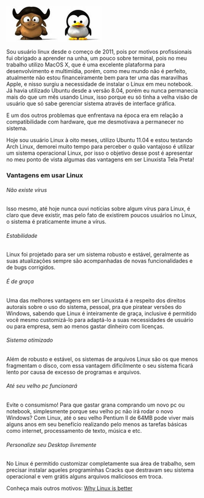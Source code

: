 ![Seja livre use Linux!](../images/gnu-linux.jpg)

Sou usuário linux desde o começo de 2011, pois por motivos profissionais fui obrigado a aprender na unha, um pouco sobre terminal, pois no meu trabalho utilizo MacOS X, que é uma excelente plataforma para desenvolvimento e multimídia, porém, como meu mundo não é perfeito, atualmente não estou financeiramente bem para ter uma das maravilhas Apple, e nisso surgiu a necessidade de instalar o Linux em meu notebook. Já havia utilizado Ubuntu desde a versão 8.04, porém eu nunca permanecia mais do que um mês usando Linux, isso porque eu só tinha a velha visão de usuário que só sabe gerenciar sistema através de interface gráfica.

E um dos outros problemas que enfrentava na época era em relação a compatibilidade com hardware, que me desmotivava a permanecer no sistema.

Hoje sou usuário Linux à oito meses, utilizo Ubuntu 11.04 e estou testando Arch Linux, demorei muito tempo para perceber o quão vantajoso é utilizar um sistema operacional Linux, por isso o objetivo desse post é apresentar no meu ponto de vista algumas das vantagens em ser Linuxista Tela Preta!

### Vantagens em usar Linux

###### Não existe vírus

Isso mesmo, até hoje nunca ouvi notícias sobre algum vírus para Linux, é claro que deve existir, mas pelo fato de existirem poucos usuários no Linux, o sistema é praticamente imune a vírus.

###### Estabilidade

Linux foi projetado para ser um sistema robusto e estável, geralmente as suas atualizações sempre são acompanhadas de novas funcionalidades e de bugs corrigidos.

###### É de graça

Uma das melhores vantagens em ser Linuxista é a respeito dos direitos autorais sobre o uso do sistema, pessoal, pra que piratear versões do Windows, sabendo que Linux é inteiramente de graça, inclusive é permitido você mesmo customizá-lo para adaptá-lo a suas necessidades de usuário ou para empresa, sem ao menos gastar dinheiro com licenças.

###### Sistema otimizado

Além de robusto e estável, os sistemas de arquivos Linux são os que menos fragmentam o disco, com essa vantagem dificilmente o seu sistema ficará lento por causa de excesso de programas e arquivos.

###### Até seu velho pc funcionará

Evite o consumismo! Para que gastar grana comprando um novo pc ou notebook, simplesmente porque seu velho pc não irá rodar o novo Windows? Com Linux, até o seu velho Pentium II de 64MB pode viver mais alguns anos em seu benefício realizando pelo menos as tarefas básicas como internet, processamento de texto, música e etc.

###### Personalize seu Desktop livremente

No Linux é permitido customizar completamente sua área de trabalho, sem precisar instalar aqueles programinhas Cracks que destravam seu sistema operacional e vem grátis alguns arquivos maliciosos em troca.

Conheça mais outros motivos: [Why Linux is better](http://www.whylinuxisbetter.net/index_br.php?lang=br "Why Linux is better")